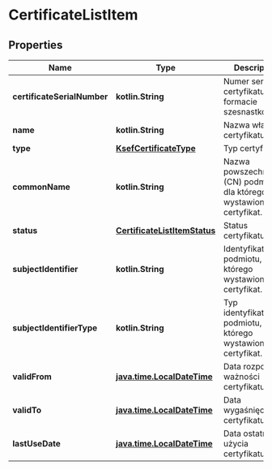 
# CertificateListItem

## Properties
| Name | Type | Description | Notes |
| ------------ | ------------- | ------------- | ------------- |
| **certificateSerialNumber** | **kotlin.String** | Numer seryjny certyfikatu (w formacie szesnastkowym). |  |
| **name** | **kotlin.String** | Nazwa własna certyfikatu. |  |
| **type** | [**KsefCertificateType**](KsefCertificateType.md) | Typ certyfikatu. | Wartość | Opis | | --- | --- | | Authentication | Certyfikat używany do uwierzytelnienia w systemie. | | Offline | Certyfikat używany wyłącznie do potwierdzania autentyczności wystawcy i integralności faktury w trybie offline |  |  |
| **commonName** | **kotlin.String** | Nazwa powszechna (CN) podmiotu, dla którego wystawiono certyfikat. |  |
| **status** | [**CertificateListItemStatus**](CertificateListItemStatus.md) | Status certyfikatu. | Wartość | Opis | | --- | --- | | Active | Certyfikat jest aktywny i może zostać użyty do uwierzytelnienia lub realizacji operacji w trybie offline (w zależności od typu certyfikatu). | | Blocked | Certyfikat został zablokowany i nie może zostać użyty do uwierzytelnienia i realizacji operacji w trybie offline.            Status przejściowy do czasu zakończenia procesu unieważniania. | | Revoked | Certyfikat został unieważniony i nie może zostać użyty do uwierzytelnienia i realizacji operacji w trybie offline. | | Expired | Certyfikat wygasł i nie może zostać użyty do uwierzytelnienia i realizacji operacji w trybie offline. |  |  |
| **subjectIdentifier** | **kotlin.String** | Identyfikator podmiotu, dla którego wystawiono certyfikat. |  |
| **subjectIdentifierType** | **kotlin.String** | Typ identyfikatora podmiotu, dla którego wystawiono certyfikat. |  |
| **validFrom** | [**java.time.LocalDateTime**](java.time.LocalDateTime.md) | Data rozpoczęcia ważności certyfikatu. |  |
| **validTo** | [**java.time.LocalDateTime**](java.time.LocalDateTime.md) | Data wygaśnięcia certyfikatu. |  |
| **lastUseDate** | [**java.time.LocalDateTime**](java.time.LocalDateTime.md) | Data ostatniego użycia certyfikatu. |  [optional] |



